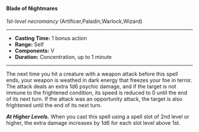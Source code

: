 #### Blade of Nightmares
*1st-level necromancy* (Artificer,Paladin,Warlock,Wizard)
___
- **Casting Time:** 1 bonus action
- **Range:** Self
- **Components:** V
- **Duration:** Concentration, up to 1 minute
---
The next time you hit a creature with a weapon attack before this spell ends, your weapon is weathed in dark energy that freezes your foe in terror. The attack deals an extra 1d6 psychic damage, and if the target is not immune to the frightened condition, its speed is reduced to 0 until the end of its next turn. If the attack was an opportunity attack, the target is also frightened until the end of its next turn.

***At Higher Levels.***  When you cast this spell using a spell slot of 2nd level or higher, the extra damage increases by 1d6 for each slot level above 1st.
